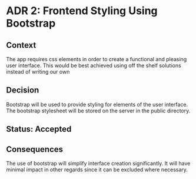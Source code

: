 # ADR 2: Frontend Styling Using Bootstrap

## Context

The app requires css elements in order to create a functional and pleasing user interface. This would be best achieved using off the shelf solutions instead of writing our own

## Decision

Bootstrap will be used to provide styling for elements of the user interface. The bootstrap stylesheet will be stored on the server in the public directory.

## Status: Accepted

## Consequences

The use of bootstrap will simplify interface creation significantly. It will have minimal impact in other regards since it can be excluded where necessary.
